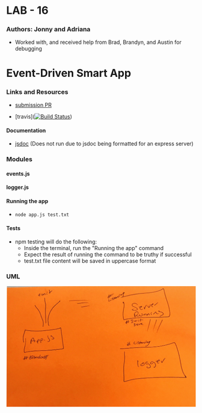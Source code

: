 # LAB - 16

### Authors: Jonny and Adriana
* Worked with, and received help from Brad, Brandyn, and Austin for debugging


# Event-Driven Smart App

### Links and Resources
* [submission PR](https://github.com/401-advanced-javascript-jonnygraybill/lab-16/pull/1) 

* [travis]([![Build Status](https://www.travis-ci.com/401-advanced-javascript-jonnygraybill/lab-16.svg?branch=master)](https://www.travis-ci.com/401-advanced-javascript-jonnygraybill/lab-16))


#### Documentation
* [jsdoc]() (Does not run due to jsdoc being formatted for an express server)

### Modules
#### events.js
#### logger.js

#### Running the app
* `node app.js test.txt`
  
#### Tests
* npm testing will do the following:
  * Inside the terminal, run the "Running the app" command
  * Expect the result of running the command to be truthy if successful
  * test.txt file content will be saved in uppercase format

### UML
![UML: Lab 16](./assets/lab-16-uml.jpg)

